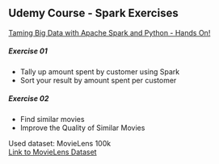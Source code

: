 ## Udemy Course - Spark Exercises
[Taming Big Data with Apache Spark and Python - Hands On!](https://www.udemy.com/taming-big-data-with-apache-spark-hands-on)

##### Exercise 01
- Tally up amount spent by customer using Spark
- Sort your result by amount spent per customer

##### Exercise 02
- Find similar movies
- Improve the Quality of Similar Movies  
  
Used dataset: MovieLens 100k  
[Link to MovieLens Dataset](https://grouplens.org/datasets/movielens/)
